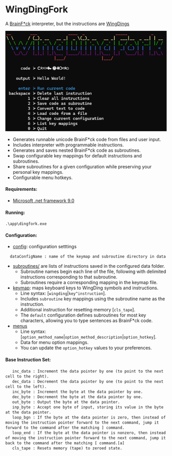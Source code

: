 # WingDingFork
A [BrainF*ck](https://en.wikipedia.org/wiki/Brainfuck) interpreter, but the instructions are [WingDings](https://en.wikipedia.org/wiki/Wingdings)

![Main Menu](./ref/main_menu.png)
* Generates runnable unicode BrainF*ck code from files and user input.
* Includes interpreter with programmable instructions.
* Generates and saves nested BrainF*ck code as subroutines.
* Swap configurable key mappings for default instructions and subroutines.
* Share subroutines for a given configuration while preserving your personal key mappings.
* Configurable menu hotkeys.

#### Requirements:
* [Microsoft .net framework 9.0](https://dotnet.microsoft.com/en-us/download/dotnet/9.0)
#### Running:
```
.\app\dingfork.exe
```
#### Configuration:
* [config](./dingfork/data/config.yml): configuration setttings
```
  dataConfigName : name of the keymap and subroutine directory in data
```
* [subroutines/](./dingfork/data/default/subroutines) are lists of instructions saved in the configured data folder.
   * Subroutine names begin each line of the file, following with delimited instructions corresponding to that subroutine.
   * Subroutines require a corresponding mapping in the keymap file.
* [keymap](./dingfork/data/default/keymap): maps keyboard keys to WingDing symbols and instructions.
   * Line syntax: [`wingding`|`key^instruction`].
   * Includes `subroutine` key mappings using the subroutine name as the instruction.
   * Additional instruction for resetting memory [`cls_tape`].
   * The `default` configuration defines subroutines for most key characters, allowing you to type sentences as BrainF*ck code.
* [menus](./dingfork/data/menus/)
   * Line syntax: [`option_method_name`|`option_method_description`|`option_hotkey`].
   * Data for menu option mappings.
   * You can update the `option_hotkey` values to your preferences.

#### Base Instruction Set:
```
   inc_data : Increment the data pointer by one (to point to the next cell to the right).
   dec_data : Decrement the data pointer by one (to point to the next cell to the left).
   inc_byte : Increment the byte at the data pointer by one.
   dec_byte : Decrement the byte at the data pointer by one.
   out_byte : Output the byte at the data pointer.
   inp_byte : Accept one byte of input, storing its value in the byte at the data pointer.
   loop_bgn : If the byte at the data pointer is zero, then instead of moving the instruction pointer forward to the next command, jump it forward to the command after the matching ] command.
   loop_end : If the byte at the data pointer is nonzero, then instead of moving the instruction pointer forward to the next command, jump it back to the command after the matching [ command.[a]
   cls_tape : Resets memory (tape) to zeroed state.
```
